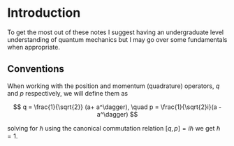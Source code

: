 # Introduction
To get the most out of these notes I suggest having an undergraduate level understanding of quantum mechanics but I may go over some fundamentals when appropriate. 

## Conventions
When working with the position and momentum (quadrature) operators, $q$ and $p$ respectively, we will define them as 

$$
q = \frac{1}{\sqrt{2}} (a+ a^\dagger), \quad p = \frac{1}{\sqrt{2}i}(a - a^\dagger)
$$

solving for $\hbar$ using the canonical commutation relation $[q,p] = i\hbar$ we get $\hbar=1$.
